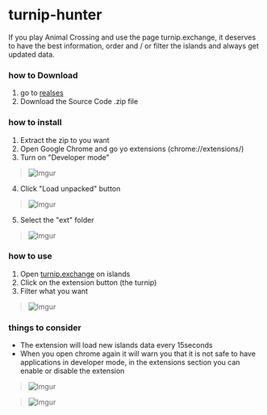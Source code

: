 # turnip-hunter
If you play Animal Crossing and use the page turnip.exchange, it deserves to have the best information, order and / or filter the islands and always get updated data.

### how to Download
1. go to [realses](https://github.com/silentdefault/turnip-hunter/releases/latest)
2. Download the Source Code .zip file

### how to install
1. Extract the zip to you want
2. Open Google Chrome and go yo extensions (chrome://extensions/)
3. Turn on "Developer mode"
> ![Imgur](https://i.imgur.com/qgjzuTi.png)
4. Click "Load unpacked" button
> ![Imgur](https://1.imgur.com/mYToECr.png)
5. Select the "ext" folder
> ![Imgur](https://i.imgur.com/jwNvKyr.png)

### how to use
1. Open [turnip.exchange](https://turnip.exchange/islands) on islands
2. Click on the extension button (the turnip)
3. Filter what you want
> ![Imgur](https://i.imgur.com/crlQ98W.png)

### things to consider
* The extension will load new islands data every 15seconds
* When you open chrome again it will warn you that it is not safe to have applications in developer mode, in the extensions section you can enable or disable the extension
> ![Imgur](https://i.imgur.com/uLedjGa.png)

> ![Imgur](https://i.imgur.com/zxRtAao.png)
